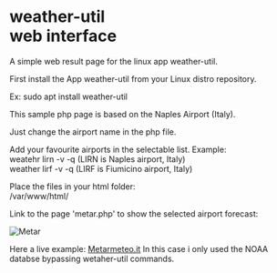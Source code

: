 # weather-util<br>web interface

A simple web result page for the linux app weather-util.

First install the App weather-util from your Linux distro repository.

Ex:
sudo apt install weather-util

This sample php page is based on the Naples Airport (Italy).

Just change the airport name in the php file.

Add your favourite airports in the selectable list.
Example:<br>
weatehr lirn -v -q (LIRN is Naples airport, Italy) <br> weather lirf -v -q (LIRF is Fiumicino airport, Italy)

Place the files in your html folder:<br>
/var/www/html/

Link to the page 'metar.php' to show the selected airport forecast:

![Metar](https://user-images.githubusercontent.com/57049017/233770868-6e9f1caa-9551-4520-83c8-de101149dc9b.png)

Here a live example:
<a href="http://metarmeteo.hostinggratis.it/" target="_blank">Metarmeteo.it</a>
In this case i only used the NOAA databse bypassing wetaher-util commands.


